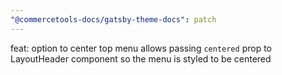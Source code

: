 ```yaml
---
"@commercetools-docs/gatsby-theme-docs": patch
---
```


feat: option to center top menu allows passing `centered` prop to LayoutHeader component so the menu is styled to be centered

